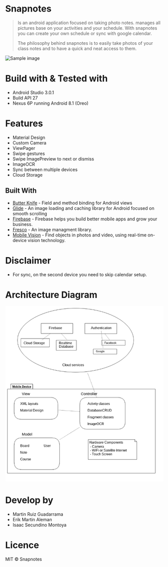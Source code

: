 # Snapnotes

> Is an android application focused on taking photo notes.
manages all pictures base on your activities and your schedule. 
With snapnotes you can create your own schedule or sync with google calendar.
>
>The philosophy behind snapnotes is to easily take photos of your class notes and to have a quick and neat access to them.

![Sample image](img/) 


# Build with & Tested with
- Android Studio 3.0.1
- Build API 27
- Nexus 6P running Android 8.1 (Oreo)

# Features
 - Material Design
 - Custom Camera 
 - ViewPager
 - Swipe gestures 
 - Swipe ImagePreview to next or dismiss 
 - ImageOCR
 - Sync between multiple devices
 - Cloud Storage
 
 ## Built With
 
 * [Butter Knife](https://github.com/JakeWharton/butterknife) - Field and method binding for Android views
 * [Glide](https://bumptech.github.io/glide/) - An image loading and caching library for Android focused on smooth scrolling 
 * [Firebase](https://firebase.google.com/) - Firebase helps you build better mobile apps and grow your business.
 * [Fresco](http://frescolib.org/) - An image managment library.
 * [Mobile Vision](https://developers.google.com/vision/) - Find objects in photos and video, using real-time on-device vision technology.
 
 # Disclaimer 
 - For sync, on the second device you need to skip calendar setup. 
 
# Architecture Diagram
![Sample image](img/snapnotes_arch.png) 

# Develop by 
* Martin Ruiz Guadarrama
* Erik Martin Aleman
* Isaac Secundino Montoya

# Licence
MIT &copy; Snapnotes


 
 

